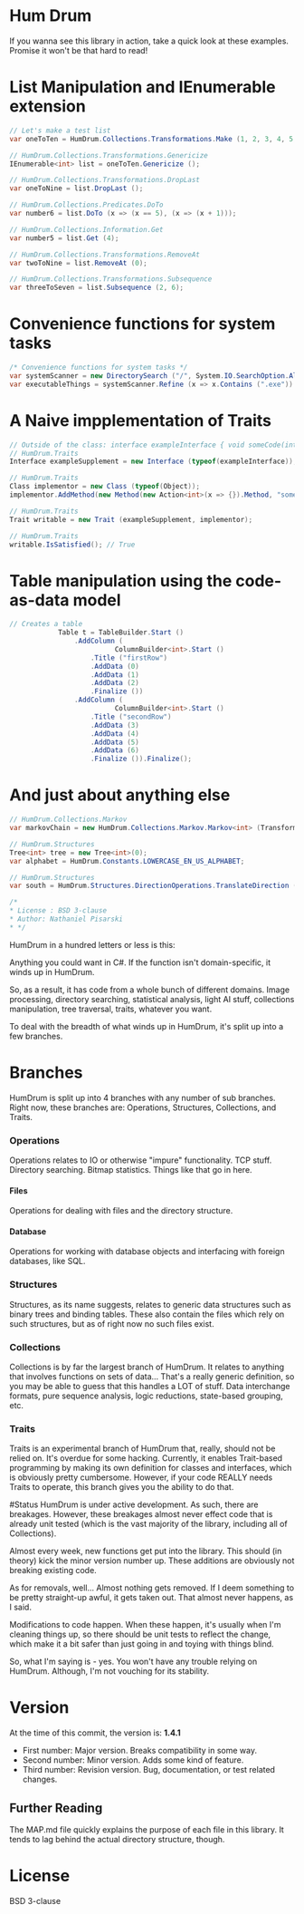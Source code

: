 # Hum Drum
If you wanna see this library in action, take a quick look at these examples. Promise it won't be that hard to read!

# List Manipulation and IEnumerable extension

````C#
// Let's make a test list
var oneToTen = HumDrum.Collections.Transformations.Make (1, 2, 3, 4, 5, 6, 7, 8, 9, 10);  

// HumDrum.Collections.Transformations.Genericize
IEnumerable<int> list = oneToTen.Genericize ();  

// HumDrum.Collections.Transformations.DropLast
var oneToNine = list.DropLast ();  

// HumDrum.Collections.Predicates.DoTo
var number6 = list.DoTo (x => (x == 5), (x => (x + 1)));  

// HumDrum.Collections.Information.Get
var number5 = list.Get (4);  

// HumDrum.Collections.Transformations.RemoveAt
var twoToNine = list.RemoveAt (0);  

// HumDrum.Collections.Transformations.Subsequence
var threeToSeven = list.Subsequence (2, 6);  
````

# Convenience functions for system tasks
````C#
/* Convenience functions for system tasks */
var systemScanner = new DirectorySearch ("/", System.IO.SearchOption.AllDirectories);
var executableThings = systemScanner.Refine (x => x.Contains (".exe")).Refine (y => y.Contains ("thing")).Files;
````

# A Naive impplementation of Traits
````C#
// Outside of the class: interface exampleInterface { void someCode(int x); }
// HumDrum.Traits
Interface exampleSupplement = new Interface (typeof(exampleInterface)); 

// HumDrum.Traits
Class implementor = new Class (typeof(Object));
implementor.AddMethod(new Method(new Action<int>(x => {}).Method, "someCode"));  

// HumDrum.Traits
Trait writable = new Trait (exampleSupplement, implementor);  

// HumDrum.Traits
writable.IsSatisfied(); // True
````

# Table manipulation using the code-as-data model
````C#
// Creates a table
			Table t = TableBuilder.Start ()
				.AddColumn (
				          ColumnBuilder<int>.Start ()
					.Title ("firstRow")
					.AddData (0)
					.AddData (1)
					.AddData (2)
					.Finalize ())
				.AddColumn (
				          ColumnBuilder<int>.Start ()
					.Title ("secondRow")
					.AddData (3)
					.AddData (4)
					.AddData (5)
					.AddData (6)
					.Finalize ()).Finalize();
````

# And just about anything else 
````C#
// HumDrum.Collections.Markov
var markovChain = new HumDrum.Collections.Markov.Markov<int> (Transformations.Make (1, 2, 3, 1), 2);  

// HumDrum.Structures
Tree<int> tree = new Tree<int>(0);
var alphabet = HumDrum.Constants.LOWERCASE_EN_US_ALPHABET;  

// HumDrum.Structures
var south = HumDrum.Structures.DirectionOperations.TranslateDirection (Direction.DOWN);

/*
* License : BSD 3-clause
* Author: Nathaniel Pisarski
* */
````

HumDrum in a hundred letters or less is this:

Anything you could want in C#. If the function isn't domain-specific, it winds up in HumDrum.

So, as a result, it has code from a whole bunch of different domains. Image processing, directory searching, statistical analysis, light AI stuff, collections manipulation, tree traversal, traits, whatever you want.

To deal with the breadth of what winds up in HumDrum, it's split up into a few branches.

# Branches
HumDrum is split up into 4 branches with any number of sub branches. Right now, these branches are: Operations, Structures, Collections, and Traits.

### Operations
Operations relates to IO or otherwise "impure" functionality. TCP stuff. Directory searching. Bitmap statistics. Things like that go in here.

#### Files
Operations for dealing with files and the directory structure.

#### Database
Operations for working with database objects and interfacing with foreign databases, like SQL.

### Structures
Structures, as its name suggests, relates to generic data structures such as binary trees and binding tables. These also contain the files which rely on such structures, but as of right now no such files exist.

### Collections
Collections is by far the largest branch of HumDrum. It relates to anything that involves functions on sets of data... That's a really generic definition, so you may be able to guess that this handles a LOT of stuff. Data interchange formats, pure sequence analysis, logic reductions, state-based grouping, etc.

### Traits
Traits is an experimental branch of HumDrum that, really, should not be relied on. It's overdue for some hacking. Currently, it enables Trait-based programming by making its own definition for classes and interfaces, which is obviously pretty cumbersome. However, if your code REALLY needs Traits to operate, this branch gives you the ability to do that.

#Status
HumDrum is under active development. As such, there are breakages. However, these breakages almost never effect code that is already unit tested (which is the vast majority of the library, including all of Collections).

Almost every week, new functions get put into the library. This should (in theory) kick the minor version number up. These additions are obviously not breaking existing code.

As for removals, well... Almost nothing gets removed. If I deem something to be pretty straight-up awful, it gets taken out. That almost never happens, as I said. 

Modifications to code happen. When these happen, it's usually when I'm cleaning things up, so there should be unit tests to reflect the change, which make it a bit safer than just going in and toying with things blind.

So, what I'm saying is - yes. You won't have any trouble relying on HumDrum. Although, I'm not vouching for its stability.

# Version
At the time of this commit, the version is:
**1.4.1**
* First number: Major version. Breaks compatibility in some way.
* Second number: Minor version. Adds some kind of feature.
* Third number: Revision version. Bug, documentation, or test related changes.

## Further Reading
The MAP.md file quickly explains the purpose of each file in this library. It tends to lag behind the actual directory structure, though.

# License
BSD 3-clause
